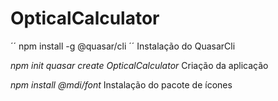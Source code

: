 # OpticalCalculator
´´
npm install -g @quasar/cli
´´
Instalação do QuasarCli

_npm init quasar create OpticalCalculator_
Criação da aplicação

_npm install @mdi/font_
Instalação do pacote de ícones

